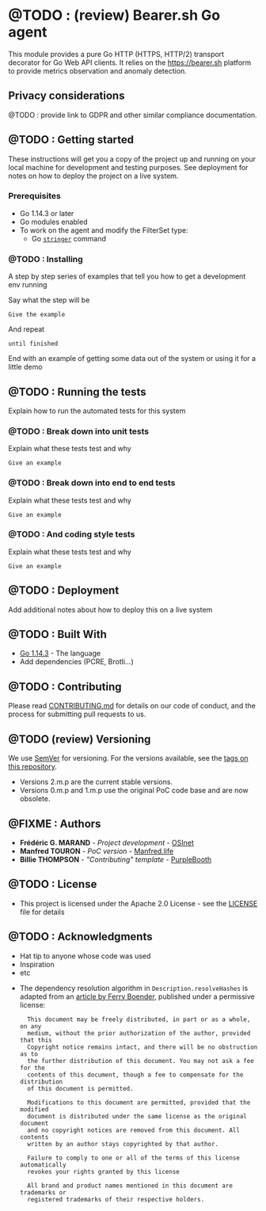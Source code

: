 # @TODO : (review) Bearer.sh Go agent

This module provides a pure Go HTTP (HTTPS, HTTP/2) transport decorator for Go
Web API clients. It relies on the https://bearer.sh platform to provide
metrics observation and anomaly detection.


## Privacy considerations

@TODO : provide link to GDPR and other similar compliance documentation. 


## @TODO : Getting started

These instructions will get you a copy of the project up and running on your local machine for development and testing purposes. See deployment for notes on how to deploy the project on a live system.


### Prerequisites

- Go 1.14.3 or later
- Go modules enabled
- To work on the agent and modify the FilterSet type:
  - Go [`stringer`](https://pkg.go.dev/golang.org/x/tools/cmd?tab=overview) command 

### @TODO : Installing

A step by step series of examples that tell you how to get a development env 
running

Say what the step will be

```
Give the example
```

And repeat

```
until finished
```

End with an example of getting some data out of the system or using it for a little demo


## @TODO : Running the tests

Explain how to run the automated tests for this system


### @TODO : Break down into unit tests

Explain what these tests test and why

```
Give an example
```


### @TODO : Break down into end to end tests

Explain what these tests test and why

```
Give an example
```


### @TODO : And coding style tests

Explain what these tests test and why

```
Give an example
```

## @TODO : Deployment

Add additional notes about how to deploy this on a live system


## @TODO : Built With

- [Go 1.14.3](https://golang.org/) - The language
- Add dependencies (PCRE, Brotli...)


## @TODO : Contributing

Please read [CONTRIBUTING.md](https://example.com) for details on our code of 
conduct, and the process for submitting pull requests to us.


## @TODO (review) Versioning

We use [SemVer](http://semver.org/) for versioning. For the versions available,
see the [tags on this repository](https://code.osinet.fr/OSInet/bearer-go-agent/releases). 

- Versions 2.m.p are the current stable versions.
- Versions 0.m.p and 1.m.p use the original PoC code base and are now obsolete.


## @FIXME : Authors

- **Frédéric G. MARAND** - *Project development* - [OSInet](https://osinet.fr/go)
- **Manfred TOURON** - *PoC version* - [Manfred.life](https://manfred.life)
- **Billie THOMPSON** - *"Contributing" template* - [PurpleBooth](https://github.com/PurpleBooth)

<!-- See also the list of [contributors](https://github.com/your/project/contributors) who participated in this project. -->


## @TODO : License

- This project is licensed under the Apache 2.0 License - see the [LICENSE](LICENSE) file for details
    
[article by Ferry Boender]: https://www.electricmonk.nl/docs/dependency_resolving_algorithm/dependency_resolving_algorithm.html

## @TODO : Acknowledgments

* Hat tip to anyone whose code was used
* Inspiration
* etc

- The dependency resolution algorithm in `Description.resolveHashes` is adapted
  from an [article by Ferry Boender], published under a permissive license:
  
        This document may be freely distributed, in part or as a whole, on any
        medium, without the prior authorization of the author, provided that this
        Copyright notice remains intact, and there will be no obstruction as to
        the further distribution of this document. You may not ask a fee for the
        contents of this document, though a fee to compensate for the distribution
        of this document is permitted.
    
        Modifications to this document are permitted, provided that the modified
        document is distributed under the same license as the original document
        and no copyright notices are removed from this document. All contents
        written by an author stays copyrighted by that author.
    
        Failure to comply to one or all of the terms of this license automatically
        revokes your rights granted by this license
    
        All brand and product names mentioned in this document are trademarks or
        registered trademarks of their respective holders.
